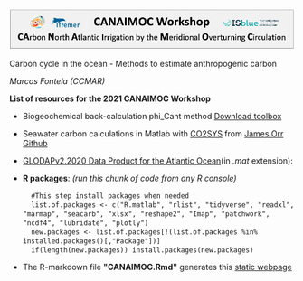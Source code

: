 ![](CANAIMOC_banner.png)

Carbon cycle in the ocean - Methods to estimate anthropogenic carbon


*Marcos Fontela (CCMAR)*


**List of resources for the 2021 CANAIMOC Workshop**

* Biogeochemical back-calculation phi_Cant method [Download toolbox](http://oceano.iim.csic.es/_media/cantphict0_toolbox_20190213.zip)

* Seawater carbon calculations in Matlab with [CO2SYS](https://github.com/jamesorr/CO2SYS-MATLAB/archive/master.zip) from [James Orr Github](https://github.com/jamesorr/CO2SYS-MATLAB)

* [GLODAPv2.2020 Data Product for the Atlantic Ocean](https://www.ncei.noaa.gov/data/oceans/ncei/ocads/data/0210813/GLODAPv2.2020_Atlantic_Ocean.mat)(in *.mat* extension): 

* **R packages**: *(run this chunk of code from any R console)*

        #This step install packages when needed
        list.of.packages <- c("R.matlab", "rlist", "tidyverse", "readxl", "marmap", "seacarb", "xlsx", "reshape2", "Imap", "patchwork", "ncdf4", "lubridate", "plotly")
        new.packages <- list.of.packages[!(list.of.packages %in% installed.packages()[,"Package"])]
        if(length(new.packages)) install.packages(new.packages)
        
        
* The R-markdown file **"CANAIMOC.Rmd"** generates this [static webpage](https://mfontela.github.io/web/CANAIMOC.html)
